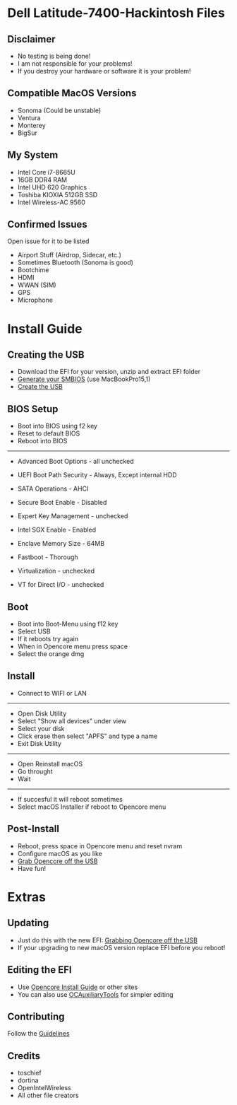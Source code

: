 # Dell Latitude-7400-Hackintosh Files

## Disclaimer
- No testing is being done! 
- I am not responsible for your problems!
- If you destroy your hardware or software it is your problem!


## Compatible MacOS Versions
- Sonoma (Could be unstable)
- Ventura
- Monterey
- BigSur

## My System
- Intel Core i7-8665U
- 16GB DDR4 RAM
- Intel UHD 620 Graphics
- Toshiba KIOXIA 512GB SSD
- Intel Wireless-AC 9560

## Confirmed Issues
Open issue for it to be listed

- Airport Stuff (Airdrop, Sidecar, etc.)
- Sometimes Bluetooth (Sonoma is good)
- Bootchime
- HDMI
- WWAN (SIM)
- GPS
- Microphone

# Install Guide

## Creating the USB
- Download the EFI for your version, unzip and extract EFI folder
- [Generate your SMBIOS](https://dortania.github.io/OpenCore-Install-Guide/config-laptop.plist/coffee-lake.html#platforminfo) (use MacBookPro15,1)
- [Create the USB](https://dortania.github.io/OpenCore-Install-Guide/installer-guide/#creating-the-usb)

## BIOS Setup
- Boot into BIOS using f2 key
- Reset to default BIOS
- Reboot into BIOS
-------------------------------------------------------------------
- Advanced Boot Options - all unchecked
- UEFI Boot Path Security - Always, Except internal HDD
 
- SATA Operations - AHCI

- Secure Boot Enable - Disabled
- Expert Key Management - unchecked
  
- Intel SGX Enable - Enabled
- Enclave Memory Size - 64MB
  
- Fastboot - Thorough
  
- Virtualization - unchecked
- VT for Direct I/O - unchecked

## Boot
- Boot into Boot-Menu using f12 key
- Select USB
- If it reboots try again
- When in Opencore menu press space
- Select the orange dmg

## Install
- Connect to WIFI or LAN
-------------------------------------------------------------------
- Open Disk Utility
- Select "Show all devices" under view
- Select your disk
- Click erase then select "APFS" and type a name
- Exit Disk Utility
-------------------------------------------------------------------
- Open Reinstall macOS
- Go throught
- Wait
-------------------------------------------------------------------
- If succesful it will reboot sometimes
- Select macOS Installer if reboot to Opencore menu

## Post-Install
- Reboot, press space in Opencore menu and reset nvram
- Configure macOS as you like
- [Grab Opencore off the USB](https://dortania.github.io/OpenCore-Post-Install/universal/oc2hdd.html#grabbing-opencore-off-the-usb)
- Have fun!

# Extras

## Updating

- Just do this with the new EFI: [Grabbing Opencore off the USB](https://dortania.github.io/OpenCore-Post-Install/universal/oc2hdd.html#grabbing-opencore-off-the-usb)
- If your upgrading to new macOS version replace EFI before you reboot!

## Editing the EFI
- Use [Opencore Install Guide](https://dortania.github.io/OpenCore-Install-Guide/) or other sites
- You can also use [OCAuxiliaryTools](https://github.com/ic005k/OCAuxiliaryTools) for simpler editing

## Contributing
Follow the [Guidelines](https://github.com/toschief/Dell-Latitude-7400-Hackintosh/blob/4308263a2a95329e4da731433a0454f5ce33eca4/CONTRIBUTING.md)

## Credits
- toschief
- dortina 
- OpenIntelWireless
- All other file creators
